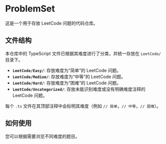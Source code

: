 # ProblemSet

这是一个用于存放 LeetCode 问题的代码仓库。

## 文件结构

本仓库中的 TypeScript 文件已根据其难度进行了分类，并统一存放在 `LeetCode/` 目录下。

-   **`LeetCode/Easy/`**: 存放难度为“简单”的 LeetCode 问题。
-   **`LeetCode/Medium/`**: 存放难度为“中等”的 LeetCode 问题。
-   **`LeetCode/Hard/`**: 存放难度为“困难”的 LeetCode 问题。
-   **`LeetCode/Uncategorized/`**: 存放未能识别难度或没有明确难度注释的 LeetCode 问题。

每个 `.ts` 文件在其顶部注释中会标明其难度（例如 `// 简单`，`// 中等`，`// 困难`）。

## 如何使用

您可以根据需要浏览不同难度的题目。
